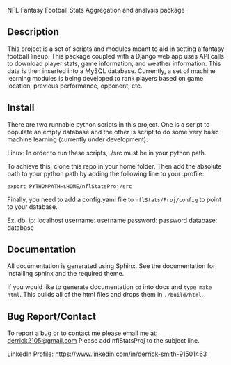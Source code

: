 NFL Fantasy Football Stats Aggregation and analysis package

Description
-----------
  This project is a set of scripts and modules meant to aid in setting a fantasy football lineup. This package coupled with a Django web app uses API calls to download player stats, game information, and weather information. This data is then inserted into a MySQL database. Currently, a set of machine learning modules is being developed to rank players based on game location, previous performance, opponent, etc. 
  
Install
-------
  There are two runnable python scripts in this project. One is a script to populate an empty database and the other is script to do some very basic machine learning (currently under development). 
  
Linux:
  In order to run these scripts, ./src must be in your python path. 
  
  To achieve this, clone this repo in your home folder. Then add the absolute path to your python path by adding the following line to your .profile:
  
  `export PYTHONPATH=$HOME/nflStatsProj/src`
  
  Finally, you need to add a config.yaml file to `nflStats/Proj/config` to point to your database. 
  
  Ex. 
  db:
    ip: localhost
     username: username
     password: password
     database: database


Documentation
-------------
  All documentation is generated using Sphinx. See the documentation for installing sphinx and the required theme. 
  
  If you would like to generate documentation `cd` into docs and `type make html`. This builds all of the html files and drops
them in `./build/html`.
  
Bug Report/Contact
------------------
  To report a bug or to contact me please email me at: derrick2105@gmail.com
Please add nflStatsProj to the subject line.

LinkedIn Profile:
  https://www.linkedin.com/in/derrick-smith-91501463

